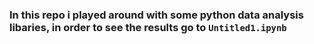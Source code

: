 ### In this repo i played around with some python data analysis libaries, in order to see the results go to `Untitled1.ipynb`
